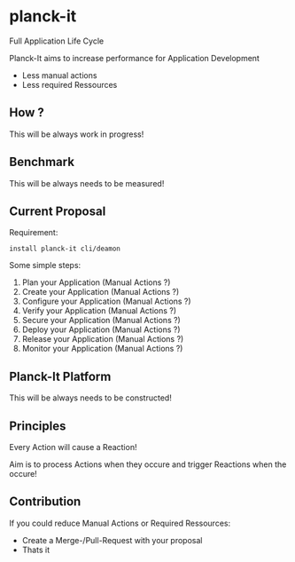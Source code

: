 # planck-it
Full Application Life Cycle

Planck-It aims to increase performance for Application Development

- Less manual actions
- Less required Ressources

## How ?

This will be always work in progress!

## Benchmark

This will be always needs to be measured!

## Current Proposal

Requirement:

`install planck-it cli/deamon`

Some simple steps:

1. Plan your Application (Manual Actions ?)
2. Create your Application (Manual Actions ?)
3. Configure your Application (Manual Actions ?)
4. Verify your Application (Manual Actions ?)
5. Secure your Application (Manual Actions ?)
6. Deploy your Application (Manual Actions ?)
7. Release your Application (Manual Actions ?)
6. Monitor your Application (Manual Actions ?)

## Planck-It Platform

This will be always needs to be constructed!

## Principles

Every Action will cause a Reaction!

Aim is to process Actions when they occure and trigger Reactions when the occure!

## Contribution

If you could reduce Manual Actions or Required Ressources:
- Create a Merge-/Pull-Request with your proposal
- Thats it



